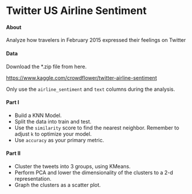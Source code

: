 # Twitter US Airline Sentiment

#### About

Analyze how travelers in February 2015 expressed their feelings on Twitter

#### Data

Download the *.zip file from here.

https://www.kaggle.com/crowdflower/twitter-airline-sentiment

Only use the `airline_sentiment` and `text` columns during the analysis.

#### Part I

- Build a KNN Model.
- Split the data into train and test.
- Use the `similarity` score to find the nearest neighbor. Remember to adjust `k` to optimize your model.
- Use `accuracy` as your primary metric.

#### Part II

- Cluster the tweets into 3 groups, using KMeans.
- Perform PCA and lower the dimensionality of the clusters to a 2-d representation.
- Graph the clusters as a scatter plot.


